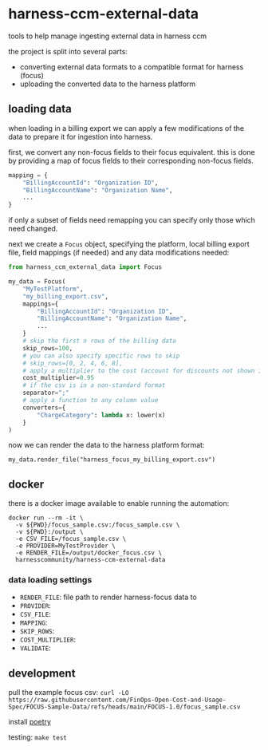 # harness-ccm-external-data

tools to help manage ingesting external data in harness ccm

the project is split into several parts:
- converting external data formats to a compatible format for harness (focus)
- uploading the converted data to the harness platform

## loading data

when loading in a billing export we can apply a few modifications of the data to prepare it for ingestion into harness.

first, we convert any non-focus fields to their focus equivalent. this is done by providing a map of focus fields to their corresponding non-focus fields.

```python
mapping = {
    "BillingAccountId": "Organization ID",
    "BillingAccountName": "Organization Name",
    ...
}
```

if only a subset of fields need remapping you can specify only those which need changed.

next we create a `Focus` object, specifying the platform, local billing export file, field mappings (if needed) and any data modifications needed:

```python
from harness_ccm_external_data import Focus

my_data = Focus(
    "MyTestPlatform",
    "my_billing_export.csv",
    mappings={
        "BillingAccountId": "Organization ID",
        "BillingAccountName": "Organization Name",
        ...
    }
    # skip the first n rows of the billing data
    skip_rows=100,
    # you can also specify specific rows to skip
    # skip_rows=[0, 2, 4, 6, 8],
    # apply a multiplier to the cost (account for discounts not shown in the export?)
    cost_multiplier=0.95
    # if the csv is in a non-standard format
    separator=";"
    # apply a function to any column value
    converters={
        "ChargeCategory": lambda x: lower(x)
    }
)
```

now we can render the data to the harness platform format:

```
my_data.render_file("harness_focus_my_billing_export.csv")
```

## docker

there is a docker image available to enable running the automation:

```
docker run --rm -it \
  -v ${PWD}/focus_sample.csv:/focus_sample.csv \
  -v ${PWD}:/output \
  -e CSV_FILE=/focus_sample.csv \
  -e PROVIDER=MyTestProvider \
  -e RENDER_FILE=/output/docker_focus.csv \
  harnesscommunity/harness-ccm-external-data
```

### data loading settings

- `RENDER_FILE`: file path to render harness-focus data to
- `PROVIDER`: 
- `CSV_FILE`: 
- `MAPPING`: 
- `SKIP_ROWS`: 
- `COST_MULTIPLIER`: 
- `VALIDATE`: 

## development

pull the example focus csv: `curl -LO https://raw.githubusercontent.com/FinOps-Open-Cost-and-Usage-Spec/FOCUS-Sample-Data/refs/heads/main/FOCUS-1.0/focus_sample.csv`

install [poetry](https://python-poetry.org/docs/#installation)

testing: `make test`
